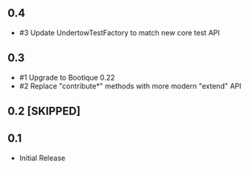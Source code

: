 ## 0.4

* #3 Update UndertowTestFactory to match new core test API

## 0.3

* #1 Upgrade to Bootique 0.22
* #2 Replace "contribute*" methods with more modern "extend" API

## 0.2 [SKIPPED]

## 0.1

* Initial Release
